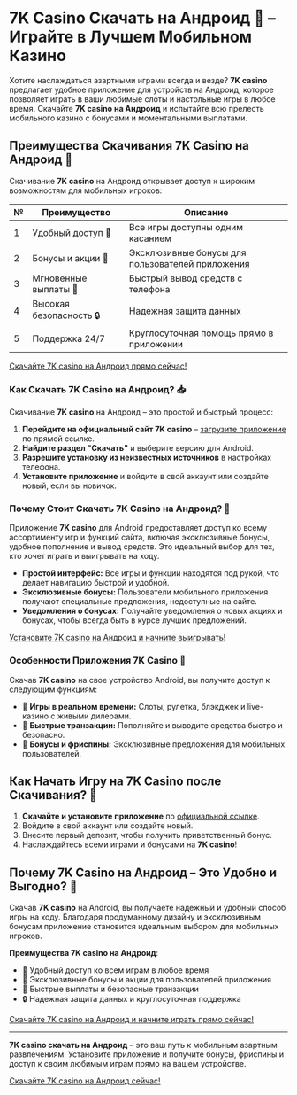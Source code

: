 # 7K Casino Скачать на Андроид 📲 – Играйте в Лучшем Мобильном Казино

Хотите наслаждаться азартными играми всегда и везде? **7K casino** предлагает удобное приложение для устройств на Андроид, которое позволяет играть в ваши любимые слоты и настольные игры в любое время. Скачайте **7K casino на Андроид** и испытайте всю прелесть мобильного казино с бонусами и моментальными выплатами.

## Преимущества Скачивания 7K Casino на Андроид 🌟

Скачивание **7K casino** на Андроид открывает доступ к широким возможностям для мобильных игроков:

| №  | Преимущество       | Описание |
|----|--------------------|----------|
| 1  | Удобный доступ 📱    | Все игры доступны одним касанием |
| 2  | Бонусы и акции 🎁    | Эксклюзивные бонусы для пользователей приложения |
| 3  | Мгновенные выплаты 💸 | Быстрый вывод средств с телефона |
| 4  | Высокая безопасность 🔒 | Надежная защита данных |
| 5  | Поддержка 24/7       | Круглосуточная помощь прямо в приложении |

[Скачайте 7K casino на Андроид прямо сейчас!](https://brandplay.link/BvQyFShp)

### Как Скачать 7K Casino на Андроид? 📥

Скачивание **7K casino** на Андроид – это простой и быстрый процесс:

1. **Перейдите на официальный сайт 7K casino** – [загрузите приложение](https://brandplay.link/BvQyFShp) по прямой ссылке.
2. **Найдите раздел "Скачать"** и выберите версию для Android.
3. **Разрешите установку из неизвестных источников** в настройках телефона.
4. **Установите приложение** и войдите в свой аккаунт или создайте новый, если вы новичок.

### Почему Стоит Скачать 7K Casino на Андроид? 🎰

Приложение **7K casino** для Android предоставляет доступ ко всему ассортименту игр и функций сайта, включая эксклюзивные бонусы, удобное пополнение и вывод средств. Это идеальный выбор для тех, кто хочет играть и выигрывать на ходу.

- **Простой интерфейс:** Все игры и функции находятся под рукой, что делает навигацию быстрой и удобной.
- **Эксклюзивные бонусы:** Пользователи мобильного приложения получают специальные предложения, недоступные на сайте.
- **Уведомления о бонусах:** Получайте уведомления о новых акциях и бонусах, чтобы всегда быть в курсе лучших предложений.

[Установите 7K casino на Андроид и начните выигрывать!](https://brandplay.link/BvQyFShp)

### Особенности Приложения 7K Casino 📲

Скачав **7K casino** на свое устройство Android, вы получите доступ к следующим функциям:

- 🎰 **Игры в реальном времени:** Слоты, рулетка, блэкджек и live-казино с живыми дилерами.
- 💸 **Быстрые транзакции:** Пополняйте и выводите средства быстро и безопасно.
- 🎁 **Бонусы и фриспины:** Эксклюзивные предложения для мобильных пользователей.

## Как Начать Игру на 7K Casino после Скачивания? 🚀

1. **Скачайте и установите приложение** по [официальной ссылке](https://brandplay.link/BvQyFShp).
2. Войдите в свой аккаунт или создайте новый.
3. Внесите первый депозит, чтобы получить приветственный бонус.
4. Наслаждайтесь всеми играми и бонусами на **7K casino**!

## Почему 7K Casino на Андроид – Это Удобно и Выгодно? 🤔

Скачав **7K casino** на Android, вы получаете надежный и удобный способ игры на ходу. Благодаря продуманному дизайну и эксклюзивным бонусам приложение становится идеальным выбором для мобильных игроков.

**Преимущества 7K casino на Андроид**:
- 📱 Удобный доступ ко всем играм в любое время
- 🎁 Эксклюзивные бонусы и акции для пользователей приложения
- 💸 Быстрые выплаты и безопасные транзакции
- 🔒 Надежная защита данных и круглосуточная поддержка

[Скачайте 7K casino на Андроид и начните играть прямо сейчас!](https://brandplay.link/BvQyFShp)

---

**7K casino скачать на Андроид** – это ваш путь к мобильным азартным развлечениям. Установите приложение и получите бонусы, фриспины и доступ к своим любимым играм прямо на вашем устройстве.

[Скачайте 7K casino на Андроид сейчас!](https://brandplay.link/BvQyFShp)
